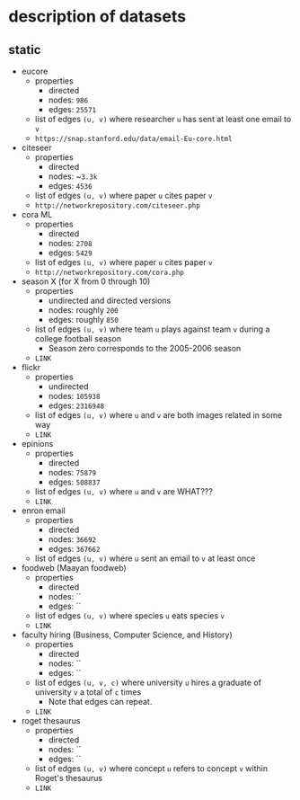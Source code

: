 # description of datasets
## static
- eucore
    - properties
        - directed
        - nodes: `986`
        - edges: `25571`
    - list of edges `(u, v)` where researcher `u` has sent at least one email to `v`
    - `https://snap.stanford.edu/data/email-Eu-core.html`
- citeseer
    - properties
        - directed
        - nodes: ~`3.3k`
        - edges: `4536`
    - list of edges `(u, v)` where paper `u` cites paper `v`
    - `http://networkrepository.com/citeseer.php`
- cora ML
    - properties
        - directed
        - nodes: `2708`
        - edges: `5429`
    - list of edges `(u, v)` where paper `u` cites paper `v`
    - `http://networkrepository.com/cora.php`
- season X (for X from 0 through 10)
    - properties
        - undirected and directed versions
        - nodes: roughly `200`
        - edges: roughly `850`
    - list of edges `(u, v)` where team `u` plays against team `v` during a college football season
        - Season zero corresponds to the 2005-2006 season
    - `LINK`
- flickr
    - properties
        - undirected
        - nodes: `105938`
        - edges: `2316948`
    - list of edges `(u, v)` where `u` and `v` are both images related in some way
    - `LINK`
- epinions
    - properties
        - directed
        - nodes: `75879`
        - edges: `508837`
    - list of edges `(u, v)` where `u` and `v` are WHAT???
    - `LINK`
- enron email
    - properties
        - directed
        - nodes: `36692`
        - edges: `367662`
    - list of edges `(u, v)` where `u` sent an email to `v` at least once
- foodweb (Maayan foodweb)
    - properties
        - directed
        - nodes: ``
        - edges: ``
    - list of edges `(u, v)` where species `u` eats species `v`
    - `LINK`
- faculty hiring (Business, Computer Science, and History)
    - properties
        - directed
        - nodes: ``
        - edges: ``
    - list of edges `(u, v, c)` where university `u` hires a graduate of university `v` a total of `c` times
        - Note that edges can repeat.
    - `LINK`
- roget thesaurus
    - properties
        - directed
        - nodes: ``
        - edges: ``
    - list of edges `(u, v)` where concept `u` refers to concept `v` within Roget's thesaurus
    - `LINK`

